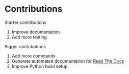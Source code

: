 # Contributions

Starter contributions

1. Improve documentation
2. Add more testing

Bigger contributions

1. Add more commands
2. Generate automated documentation for [Read The Docs](https://adb-enhanced.readthedocs.io/)
3. Improve Python build setup